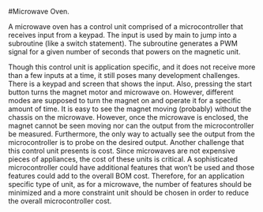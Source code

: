 #Microwave Oven.

A microwave oven has a control unit comprised of a microcontroller that receives input from a keypad. 
The input is used by main to jump into a subroutine (like a switch statement). The subroutine generates a 
PWM signal for a given number of seconds that powers on the magnetic unit.

Though this control unit is application specific, and it does not receive more than a few inputs at a time, 
it still poses many development challenges. There is a keypad and screen that shows the input. Also, pressing 
the start button turns the magnet motor and microwave on. However, different modes are supposed to turn the magnet 
on and operate it for a specific amount of time. It is easy to see the magnet moving (probably) without the chassis 
on the microwave. However, once the microwave is enclosed, the magnet cannot be seen moving nor can the output from
the microcontroller be measured. Furthermore, the only way to actually see the output from the microcontroller is to 
probe on the desired output. Another challenge that this control unit presents is cost. Since microwaves are not expensive
pieces of appliances, the cost of these units is critical. A sophisticated microcontroller could have additional features 
that won’t be used and those features could add to the overall BOM cost. Therefore, for an application specific type of unit, 
as for a microwave, the number of features should be minimized and a more constraint unit should be chosen in order to reduce 
the overall microcontroller cost.
